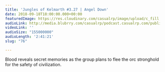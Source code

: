 ```yaml
---
title: 'Jungles of Kelmarth #3.27 | Angel Down'
date: 2018-09-18T18:00:00.000+00:00
featuredImage: https://res.cloudinary.com/casualrp/image/upload/c_fill,f_auto,g_north,h_900,w_1800/v1537163414/simon-migaj-457977-unsplash.jpg
audioLink: http://media.blubrry.com/casualrp/podcast.casualrp.com/public/Chapter%203%20Ep.%2027%20_%20Angel%20Down.mp3
videoLink: ''
audioSize: "155000000"
audioLength: '2:41:21'
slug: "76"

---
```

Blood reveals secret memories as the group plans to flee the orc stronghold for the safety of civilization.